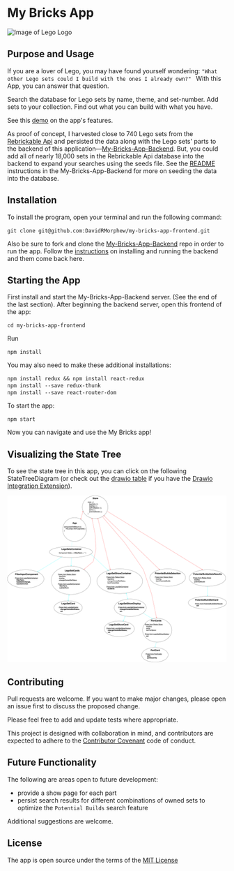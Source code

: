 # My Bricks App

![Image of Lego Logo](https://upload.wikimedia.org/wikipedia/commons/2/24/LEGO_logo.svg)

## Purpose and Usage

If you are a lover of Lego, you may have found yourself wondering:
`"What other Lego sets could I build with the ones I already own?" `
With this App, you can answer that question.

Search the database for Lego sets by name, theme, and set-number. Add sets to your collection. Find out what you can build with what you have.

See this [demo](https://youtu.be/45j-xHOpQgM) on the app's features.

As proof of concept, I harvested close to 740 Lego sets from the [Rebrickable Api](https://rebrickable.com/api/v3/docs/) and persisted the data along with the Lego sets' parts to the backend of this application—[My-Bricks-App-Backend](https://github.com/DavidRMorphew/my-bricks-app-backend). But, you could add all of nearly 18,000 sets in the Rebrickable Api database into the backend to expand your searches using the seeds file. See the [README](https://github.com/DavidRMorphew/my-bricks-app-backend/blob/main/README.md) instructions in the My-Bricks-App-Backend for more on seeding the data into the database.

## Installation
To install the program, open your terminal and run the following command:

```
git clone git@github.com:DavidRMorphew/my-bricks-app-frontend.git
```

Also be sure to fork and clone the [My-Bricks-App-Backend](https://github.com/DavidRMorphew/my-bricks-app-backend) repo in order to run the app. Follow the [instructions](https://github.com/DavidRMorphew/my-bricks-app-backend/blob/main/README.md) on installing and running the backend and them come back here.

## Starting the App

First install and start the My-Bricks-App-Backend server. (See the end of the last section). After beginning the backend server, open this frontend of the app:

```
cd my-bricks-app-frontend
```
Run
```
npm install
```
You may also need to make these additional installations:
```
npm install redux && npm install react-redux
npm install --save redux-thunk
npm install --save react-router-dom
```

To start the app:
```
npm start
```

Now you can navigate and use the My Bricks app!

## Visualizing the State Tree

To see the state tree in this app, you can click on the following StateTreeDiagram (or check out the [drawio table](https://github.com/DavidRMorphew/my-bricks-app-frontend/blob/main/StateTreeDiagram.drawio) if you have the [Drawio Integration Extension](https://marketplace.visualstudio.com/items?itemName=hediet.vscode-drawio)).

![State Tree Diagram](StateTreeDiagram.png)

## Contributing

Pull requests are welcome. If you want to make major changes, please open an issue first to discuss the proposed change.

Please feel free to add and update tests where appropriate.

This project is designed with collaboration in mind, and contributors are expected to adhere to the [Contributor Covenant](https://www.contributor-covenant.org/) code of conduct.

## Future Functionality

The following are areas open to future development:
- provide a show page for each part
- persist search results for different combinations of owned sets to optimize the `Potential Builds` search feature

Additional suggestions are welcome.

## License
The app is open source under the terms of the [MIT License](https://github.com/DavidRMorphew/my-bricks-app-frontend/blob/main/LICENSE.txt)